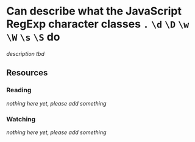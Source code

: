 # Can describe what the JavaScript RegExp character classes `.` `\d` `\D` `\w` `\W` `\s` `\S` do
_description tbd_
## Resources
### Reading
_nothing here yet, please add something_
### Watching
_nothing here yet, please add something_
